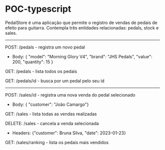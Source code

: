 # POC-typescript

PedalStore é uma aplicação que permite o registro de vendas de pedais de efeito para guitarra. Contempla três entidades relacionadas: pedals, stock e sales.

__________________________________________________________

POST:  /pedals - registra um novo pedal
- Body: { "model": "Morning Glory V4", "brand": "JHS Pedals", "value": 200, "quantity": 15 }

GET:  /pedals - lista todos os pedais

GET:  /pedals/id - busca por um pedal pelo seu id

__________________________________________________________

POST:  /sales/id - registra uma nova venda do pedal selecionado
- Body: { "customer": "João Camargo"}

GET:  /sales - lista todas as vendas realizadas

DELETE:  /sales - cancela a venda selecionada
- Headers: {"customer": Bruna Silva,
         "date": 2023-01-23}

GET:  /sales/ranking - lista os pedais mais vendidos